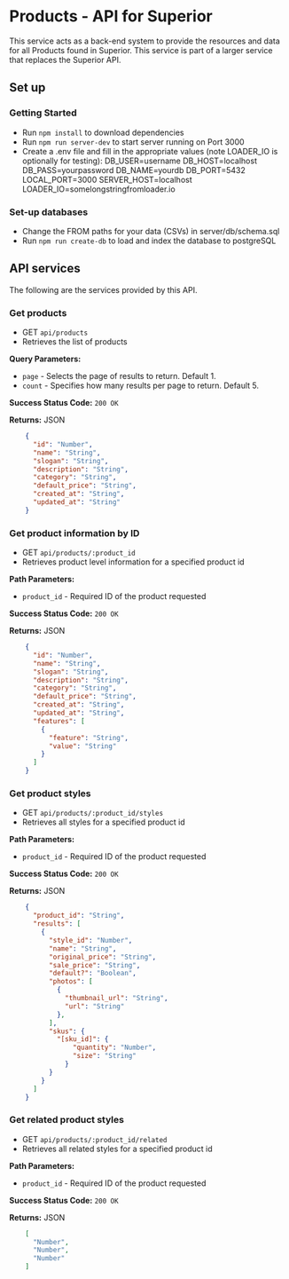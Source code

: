 # Products - API for Superior
This service acts as a back-end system to provide the resources and data for all Products found in Superior. This service is part of a larger service that replaces the Superior API.

## Set up

### Getting Started
  * Run `npm install` to download dependencies
  * Run `npm run server-dev` to start server running on Port 3000
  * Create a .env file and fill in the appropriate values (note LOADER_IO is optionally for testing):
    DB_USER=username
    DB_HOST=localhost
    DB_PASS=yourpassword
    DB_NAME=yourdb
    DB_PORT=5432
    LOCAL_PORT=3000
    SERVER_HOST=localhost
    LOADER_IO=somelongstringfromloader.io

### Set-up databases
  * Change the FROM paths for your data (CSVs) in server/db/schema.sql
  * Run `npm run create-db` to load and index the database to postgreSQL

## API services
The following are the services provided by this API.

### Get products
  * GET `api/products`
  * Retrieves the list of products

**Query Parameters:**
  * `page` - Selects the page of results to return. Default 1.
  * `count` - Specifies how many results per page to return. Default 5.

**Success Status Code:** `200 OK`

**Returns:** JSON

```json
    {
      "id": "Number",
      "name": "String",
      "slogan": "String",
      "description": "String",
      "category": "String",
      "default_price": "String",
      "created_at": "String",
      "updated_at": "String"
    }
```

### Get product information by ID
  * GET `api/products/:product_id`
  * Retrieves product level information for a specified product id

**Path Parameters:**
  * `product_id` - Required ID of the product requested

**Success Status Code:** `200 OK`

**Returns:** JSON

```json
    {
      "id": "Number",
      "name": "String",
      "slogan": "String",
      "description": "String",
      "category": "String",
      "default_price": "String",
      "created_at": "String",
      "updated_at": "String",
      "features": [
        {
          "feature": "String",
          "value": "String"
        }
      ]
    }
```

### Get product styles
  * GET `api/products/:product_id/styles`
  * Retrieves all styles for a specified product id

**Path Parameters:**
  * `product_id` - Required ID of the product requested

**Success Status Code:** `200 OK`

**Returns:** JSON
```json
    {
      "product_id": "String",
      "results": [
        {
          "style_id": "Number",
          "name": "String",
          "original_price": "String",
          "sale_price": "String",
          "default?": "Boolean",
          "photos": [
            {
              "thumbnail_url": "String",
              "url": "String"
            },
          ],
          "skus": {
            "[sku_id]": {
                "quantity": "Number",
                "size": "String"
              }
          }
        }
      ]
    }
```

### Get related product styles
  * GET `api/products/:product_id/related`
  * Retrieves all related styles for a specified product id

**Path Parameters:**
  * `product_id` - Required ID of the product requested

**Success Status Code:** `200 OK`

**Returns:** JSON
```json
    [
      "Number",
      "Number",
      "Number"
    ]
```
